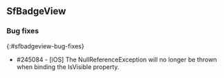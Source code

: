 ## SfBadgeView

### Bug fixes
{:#sfbadgeview-bug-fixes}

*  \#245084 - [iOS] The NullReferenceException will no longer be thrown when binding the IsVisible property.